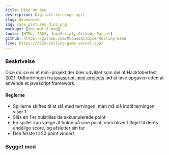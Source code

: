```yaml
---
title: Dice on ice
description: Digitalt terninge spil
slug: diceonice
img: case_pictures_dice.png
mockups: [doi-multi.png]
tools: [HTML, SASS, JavaScript, Github, Parcel]
github: https://github.com/MLousdal/Dice-Rolling-Game
live: https://dice-rolling-game.vercel.app/
---
```


### Beskrivelse

Dice on ice er et mini-projekt der blev udviklet som del af Hacktoberfest 2021. Udfordringen fra <a class="external-link" target="_blank" rel="noopener" href="https://github.com/thinkswell/javascript-mini-projects/">javascript-mini-projects</a> lød at løse opgaven uden at anvende et javascript framework.

#### Reglerne

- Spillerne skiftes til at slå med terningen, man må slå indtil terningen viser 1
- Slås en 1’er nulstilles de akkumulerede point
- En spiller kan vælge at holde på sine point, som bliver tilføjet til deres endelige score, og afslutter sin tur
- Den første til 50 point vinder!

### Bygget med

<v-tools :tools="tools"></v-tools>
